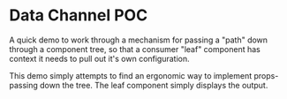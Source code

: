 # Data Channel POC

A quick demo to work through a mechanism for passing a "path" down through a component tree, so that a consumer "leaf" component has context it needs to pull out it's own configuration.

This demo simply attempts to find an ergonomic way to implement props-passing down the tree. The leaf component simply displays the output.